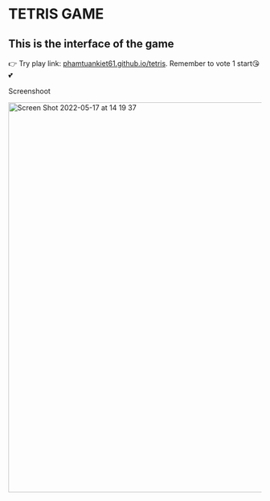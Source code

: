 <h1>TETRIS GAME</h1>
<h2>This is the interface of the game</h2>
<p>👉 Try play link: <a href="https://phamtuankiet61.github.io/teris/">phamtuankiet61.github.io/tetris</a>. Remember to vote 1 start😘💕</p>
<p>Screenshoot</p>
<img width="776" alt="Screen Shot 2022-05-17 at 14 19 37" src="https://user-images.githubusercontent.com/80536553/168766193-72fec12c-a7d7-41e3-9e8b-d4e6d936af56.png" style="max-width: 100%;">
